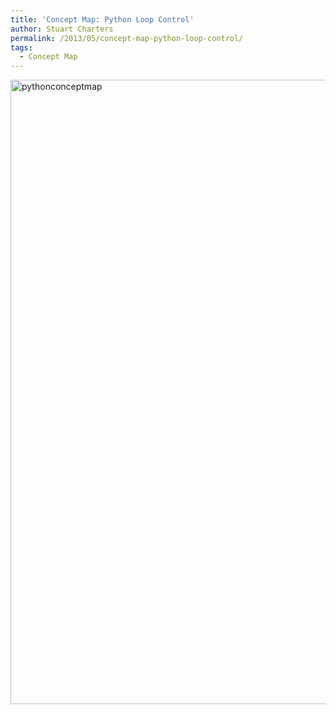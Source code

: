 ```yaml
---
title: 'Concept Map: Python Loop Control'
author: Stuart Charters
permalink: /2013/05/concept-map-python-loop-control/
tags:
  - Concept Map
---
```

[<img class="alignnone size-large wp-image-2887" alt="pythonconceptmap" src="http://teaching.software-carpentry.org/wp-content/uploads/2013/05/pythonconceptmap-724x1024.jpg" width="707" height="999" />][1]

&nbsp;

 [1]: http://teaching.software-carpentry.org/wp-content/uploads/2013/05/pythonconceptmap.jpg
